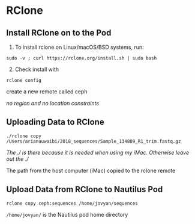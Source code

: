 # RClone 

## Install RClone on to the Pod 

1. To install rclone on Linux/macOS/BSD systems, run:
```
sudo -v ; curl https://rclone.org/install.sh | sudo bash
```

2. Check install with
```
rclone config
```
create a new remote called ceph

*no region and no location constraints*
  
## Uploading Data to RClone 

```
./rclone copy /Users/arianauwaibi/2018_sequences/Sample_134809_R1_trim.fastq.gz   
```
*The ./ is there because it is needed when using my iMac. Otherwise leave out the ./*

The path from the host computer (iMac) copied to the rclone remote

## Upload Data from RClone to Nautilus Pod
```
rclone copy ceph:sequences /home/jovyan/sequences
```
`/home/jovyan/` is the Nautilus pod home directory
